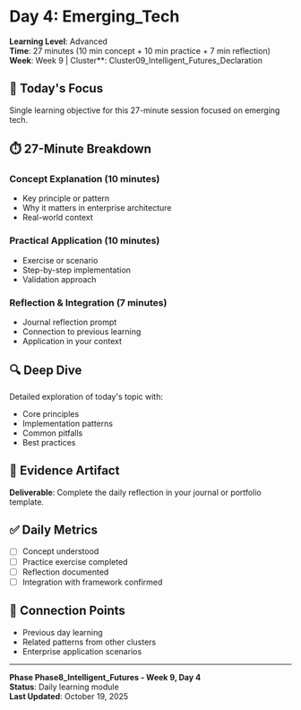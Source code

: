# Day 4: Emerging_Tech

**Learning Level**: Advanced  
**Time**: 27 minutes (10 min concept + 10 min practice + 7 min reflection)  
**Week**: Week 9 | Cluster**: Cluster09_Intelligent_Futures_Declaration

## 🎯 Today's Focus

Single learning objective for this 27-minute session focused on emerging tech.

## ⏱️ 27-Minute Breakdown

### Concept Explanation (10 minutes)
- Key principle or pattern
- Why it matters in enterprise architecture
- Real-world context

### Practical Application (10 minutes)
- Exercise or scenario
- Step-by-step implementation
- Validation approach

### Reflection & Integration (7 minutes)
- Journal reflection prompt
- Connection to previous learning
- Application in your context

## 🔍 Deep Dive

Detailed exploration of today's topic with:
- Core principles
- Implementation patterns
- Common pitfalls
- Best practices

## 💼 Evidence Artifact

**Deliverable**: Complete the daily reflection in your journal or portfolio template.

## ✅ Daily Metrics

- [ ] Concept understood
- [ ] Practice exercise completed
- [ ] Reflection documented
- [ ] Integration with framework confirmed

## 🔗 Connection Points

- Previous day learning
- Related patterns from other clusters
- Enterprise application scenarios

---

**Phase Phase8_Intelligent_Futures - Week 9, Day 4**  
**Status**: Daily learning module  
**Last Updated**: October 19, 2025
